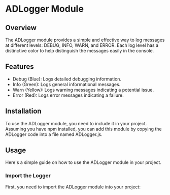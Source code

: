 # ADLogger Module

## Overview
The ADLogger module provides a simple and effective way to log messages at different levels: DEBUG, INFO, WARN, and ERROR. Each log level has a distinctive color to help distinguish the messages easily in the console.

## Features
- Debug (Blue): Logs detailed debugging information.
- Info (Green): Logs general informational messages.
- Warn (Yellow): Logs warning messages indicating a potential issue.
- Error (Red): Logs error messages indicating a failure.

## Installation
To use the ADLogger module, you need to include it in your project. Assuming you have npm installed, you can add this module by copying the ADLogger code into a file named ADLogger.js.

## Usage
Here's a simple guide on how to use the ADLogger module in your project.

### Import the Logger
First, you need to import the ADLogger module into your project:

